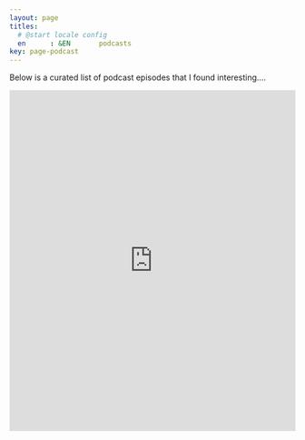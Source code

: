 ```yaml
---
layout: page
titles:
  # @start locale config
  en      : &EN       podcasts
key: page-podcast
---
```

Below is a curated list of podcast episodes that I found interesting....

<iframe src="https://www.listennotes.com/listen/interesting-podcast-episodes-7_jYDrVWiot/episodes/embed/" height="600px" width="100%" style="width: 1px; min-width: 100%;" loading="lazy" frameborder="0" scrolling="no"></iframe>
